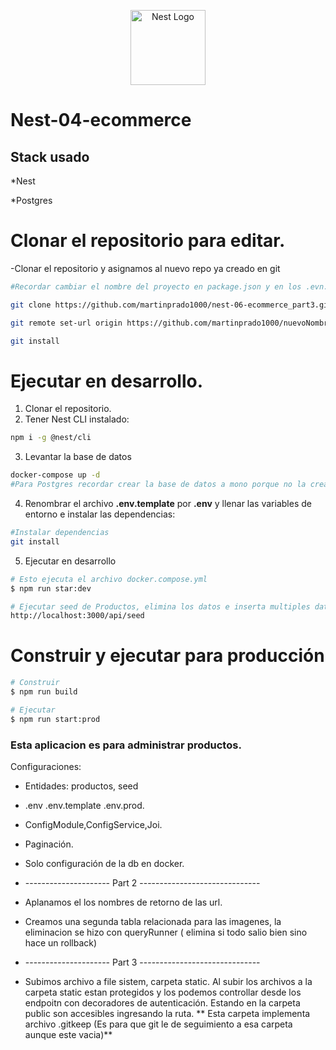 <p align="center">
  <a href="http://nestjs.com/" target="blank"><img src="https://nestjs.com/img/logo-small.svg" width="120" alt="Nest Logo" /></a>
</p>

# Nest-04-ecommerce

## Stack usado

*Nest

*Postgres


# Clonar el repositorio para editar.
-Clonar el repositorio y asignamos al nuevo repo ya creado en git
```bash
#Recordar cambiar el nombre del proyecto en package.json y en los .evn.xxx

git clone https://github.com/martinprado1000/nest-06-ecommerce_part3.git nuevoNombre

git remote set-url origin https://github.com/martinprado1000/nuevoNombre.git

git install

```
# Ejecutar en desarrollo.
1. Clonar el repositorio.
2. Tener Nest CLI instalado:
```bash
npm i -g @nest/cli
```

3. Levantar la base de datos

```bash
docker-compose up -d
#Para Postgres recordar crear la base de datos a mono porque no la crea sola
```

4. Renombrar el archivo __.env.template__ por __.env__ y llenar las variables de entorno e instalar las dependencias:
```bash
#Instalar dependencias
git install
```

5. Ejecutar en desarrollo
```bash
# Esto ejecuta el archivo docker.compose.yml
$ npm run star:dev

# Ejecutar seed de Productos, elimina los datos e inserta multiples datos.
http://localhost:3000/api/seed
```


# Construir y ejecutar para producción
```bash
# Construir
$ npm run build

# Ejecutar
$ npm run start:prod
```

### Esta aplicacion es para administrar productos.
Configuraciones:

* Entidades: productos, seed

* .env  .env.template  .env.prod.

* ConfigModule,ConfigService,Joi.

* Paginación.

* Solo configuración de la db en docker.

* --------------------- Part 2 ------------------------------

* Aplanamos el los nombres de retorno de las url.

* Creamos una segunda tabla relacionada para las imagenes, la eliminacion se hizo con queryRunner ( elimina si todo salio bien sino hace un rollback)

* --------------------- Part 3 ------------------------------ 

* Subimos archivo a file sistem, carpeta static.
Al subir los archivos a la carpeta static estan protegidos y los podemos controllar desde los endpoitn con decoradores de autenticación. Estando en la carpeta public son accesibles ingresando la ruta.
 ** Esta carpeta implementa archivo .gitkeep (Es para que git le de seguimiento a esa carpeta aunque este vacia)**








